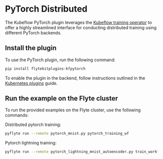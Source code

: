 # PyTorch Distributed

The Kubeflow PyTorch plugin leverages the [Kubeflow training operator](https://github.com/kubeflow/training-operator)
to offer a highly streamlined interface for conducting distributed training using different PyTorch backends.

## Install the plugin

To use the PyTorch plugin, run the following command:

```bash
pip install flytekitplugins-kfpytorch
```

To enable the plugin in the backend, follow instructions outlined in the [Kubernetes plugins](https://www.union.ai/docs/flyte/deployment/flyte-plugins/kubernetes-plugins) guide.

## Run the example on the Flyte cluster

To run the provided examples on the Flyte cluster, use the following commands:

Distributed pytorch training:

```bash
pyflyte run --remote pytorch_mnist.py pytorch_training_wf
```

Pytorch lightning training:

```bash
pyflyte run --remote pytorch_lightning_mnist_autoencoder.py train_workflow
```
